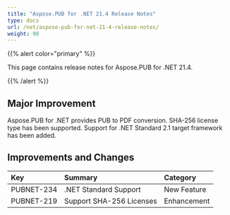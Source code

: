 ```yaml
---
title: "Aspose.PUB for .NET 21.4 Release Notes"
type: docs
url: /net/aspose-pub-for-net-21-4-release-notes/
weight: 90
---
```


{{% alert color="primary" %}} 

This page contains release notes for Aspose.PUB for .NET 21.4.

{{% /alert %}} 
## **Major Improvement**
Aspose.PUB for .NET provides PUB to PDF conversion. SHA-256 license type has been supported. Support for .NET Standard 2.1 target framework has been added.
## **Improvements and Changes**

|**Key**|**Summary**|**Category**|
| :- | :- | :- |
|PUBNET-234|.NET Standard Support|New Feature|
|PUBNET-219|Support SHA-256 Licenses|Enhancement|


